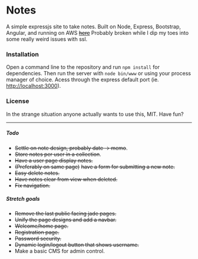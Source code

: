 # Notes
A simple expressjs site to take notes.  Built on Node, Express, Bootstrap, Angular, and running on AWS ~~[here](http://ccookf.com)~~ Probably broken while I dip my toes into some really weird issues with ssl.

### Installation
Open a command line to the repository and run `npm install` for dependencies.  Then run the server with `node bin/www` or using your process manager of choice.  Acess through the express default port (ie. [http://localhost:3000](http://localhost:3000)).

### License
In the strange situation anyone actually wants to use this, MIT.  Have fun?

---

##### Todo
- ~~Settle on note design, probably date -> memo~~.
- ~~Store notes per user in a collection~~.
- ~~Have a user page display notes.~~
- ~~(Preferably on same page)~~ ~~have a form for submitting a new note.~~
- ~~Easy delete notes.~~
- ~~Have notes clear from view when deleted.~~
- ~~Fix navigation.~~

##### Stretch goals
- ~~Remove the last public facing jade pages.~~
- ~~Unify the page designs and add a navbar.~~
- ~~Welcome/home page.~~
- ~~Registration page.~~
- ~~Password security.~~
- ~~Dynamic login/logout button that shows username.~~
- Make a basic CMS for admin control.
